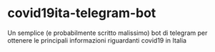 # covid19ita-telegram-bot
Un semplice (e probabilmente scritto malissimo) bot di telegram per ottenere le principali informazioni riguardanti covid19 in Italia
